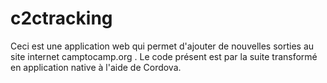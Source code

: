 c2ctracking
===
Ceci est une application web qui permet d'ajouter de nouvelles sorties au site internet camptocamp.org .
Le code présent est par la suite transformé en application native à l'aide de Cordova.
